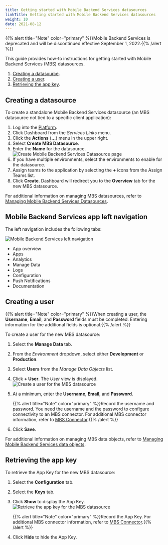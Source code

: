 ```yaml
---
title: Getting started with Mobile Backend Services datasources
linkTitle: Getting started with Mobile Backend Services datasources
weight: 10
date: 2021-08-12
---
```


{{% alert title="Note" color="primary" %}}Mobile Backend Services is deprecated and will be discontinued effective September 1, 2022.{{% /alert %}}

This guide provides how-to instructions for getting started with Mobile Backend Services (MBS) datasources.

1. [Creating a datasource](#creating-a-datasource).
2. [Creating a user](#creating-a-user).
3. [Retrieving the app key](#retrieving-the-app-key).

## Creating a datasource

To create a standalone Mobile Backend Services datasource (an MBS datasource not tied to a specific client application):

1. Log into the [Platform](https://platform.axway.com/).
2. Click Dashboard from the _Services Links_ menu.
3. Click the **Actions** (**...**) menu in the upper right.
4. Select **Create MBS Datasource**.
5. Enter the **Name** for the datasource.
    ![Create Mobile Backend Services Datasource page](/Images/addmobileservice.png)
6. If you have multiple environments, select the environments to enable for the datasource.
7. Assign teams to the application by selecting the **+** icons from the Assign Teams list.
8. Click **Create**. Dashboard will redirect you to the **Overview** tab for the new MBS datasource.

For additional information on managing MBS datasources, refer to [Managing Mobile Backend Services Datasources](/docs/management_guide/managing_applications/managing_mobile_backend_services_datasources/).

## Mobile Backend Services app left navigation

The left navigation includes the following tabs:

![Mobile Backend Services left navigation](/Images/dashboard_mbs_app_left_menu.png)

* App overview
* Apps
* Analytics
* Manage Data
* Logs
* Configuration
* Push Notifications
* Documentation

## Creating a user

{{% alert title="Note" color="primary" %}}When creating a user, the **Username**, **Email**, and **Password** fields must be completed. Entering information for the additional fields is optional.{{% /alert %}}

To create a user for the new MBS datasource:

1. Select the **Manage Data** tab.
2. From the _Environment_ dropdown, select either **Development** or **Production**.
3. Select **Users** from the _Manage Data Objects_ list.
4. Click **\+ User**. The _User_ view is displayed.
    ![Create a user for the MBS datasource](/Images/user_add.png)

5. At a minimum, enter the **Username**, **Email**, and **Password**.

    {{% alert title="Note" color="primary" %}}Record the username and password. You need the username and the password to configure connectivity to an MBS connector. For additional MBS connector information, refer to [MBS Connector](https://docs.axway.com/bundle/API_Builder_4x_allOS_en/page/mbs_connector.html).{{% /alert %}}

6. Click **Save**.

For additional information on managing MBS data objects, refer to [Managing Mobile Backend Services data objects](/docs/management_guide/managing_applications/managing_mobile_backend_services_datasources/managing_mobile_backend_services_data_objects/).

## Retrieving the app key

To retrieve the App Key for the new MBS datasource:

1. Select the **Configuration** tab.
2. Select the **Keys** tab.
3. Click **Show** to display the App Key.
    ![Retrieve the app key for the MBS datasource](/Images/app_key.png)

    {{% alert title="Note" color="primary" %}}Record the App Key. For additional MBS connector information, refer to [MBS Connector](https://docs.axway.com/bundle/API_Builder_4x_allOS_en/page/mbs_connector.html).{{% /alert %}}

4. Click **Hide** to hide the App Key.
